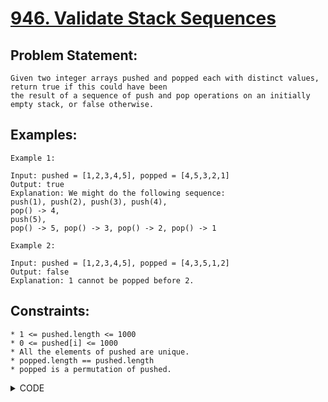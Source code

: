 # [946. Validate Stack Sequences](https://leetcode.com/problems/validate-stack-sequences/)

## Problem Statement:

```
Given two integer arrays pushed and popped each with distinct values, return true if this could have been
the result of a sequence of push and pop operations on an initially empty stack, or false otherwise.
```

## Examples:

```
Example 1:

Input: pushed = [1,2,3,4,5], popped = [4,5,3,2,1]
Output: true
Explanation: We might do the following sequence:
push(1), push(2), push(3), push(4),
pop() -> 4,
push(5),
pop() -> 5, pop() -> 3, pop() -> 2, pop() -> 1

Example 2:

Input: pushed = [1,2,3,4,5], popped = [4,3,5,1,2]
Output: false
Explanation: 1 cannot be popped before 2.
```

## Constraints:

```
* 1 <= pushed.length <= 1000
* 0 <= pushed[i] <= 1000
* All the elements of pushed are unique.
* popped.length == pushed.length
* popped is a permutation of pushed.
```


<details>
  <summary> CODE </summary>
  
  ```cpp

class Solution {
public:
    bool validateStackSequences(vector<int>& pushed, vector<int>& popped) {
        stack<int> st;
        int n = popped.size();
        int j = 0;
        
        for(int i = 0; i < n; i++) {
            if(st.size() && (st.top() == popped[i])) {
                st.pop();
                continue;
            }
            while(j < n && (pushed[j] != popped[i])) {
                st.push(pushed[j]);
                j++;
            }
            if(j >= n) return 0;
            j++;
        }
        return 1;
    }
};
  
  ```
  
</details>